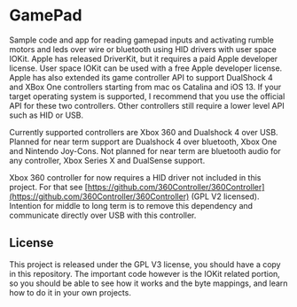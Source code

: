 # GamePad
Sample code and app for reading gamepad inputs and activating rumble motors and leds over wire or bluetooth using HID drivers with user space IOKit.
Apple has released DriverKit, but it requires a paid Apple developer license.
User space IOKit can be used with a free Apple developer license.
Apple has also extended its game controller API to support DualShock 4 and XBox One controllers starting from mac os Catalina and iOS 13.
If your target operating system is supported, I recommend that you use the official API for these two controllers. Other controllers still require a lower level API such as HID or USB.

Currently supported controllers are Xbox 360 and Dualshock 4 over USB.
Planned for near term support are Dualshock 4 over bluetooth, Xbox One and Nintendo Joy-Cons.
Not planned for near term are bluetooth audio for any controller, Xbox Series X and DualSense support.

Xbox 360 controller for now requires a HID driver not included in this project. For that see [https://github.com/360Controller/360Controller](https://github.com/360Controller/360Controller) (GPL V2 licensed).
Intention for middle to long term is to remove this dependency and communicate directly over USB with this controller.

## License
This project is released under the GPL V3 license, you should have a copy in this repository.
The important code however is the IOKit related portion, so you should be able to see how it works and the byte mappings, and learn how to do it in your own projects.